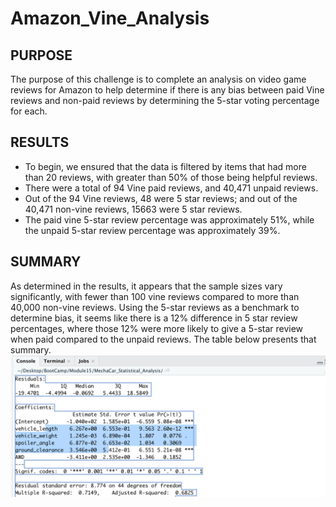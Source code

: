 # Amazon_Vine_Analysis

## PURPOSE
The purpose of this challenge is to complete an analysis on video game reviews for Amazon to help determine if there is any bias between paid Vine reviews and non-paid reviews by determining the 5-star voting percentage for each.

## RESULTS
- To begin, we ensured that the data is filtered by items that had more than 20 reviews, with greater than 50% of those being helpful reviews.
- There were a total of 94 Vine paid reviews,  and 40,471 unpaid reviews.
- Out of the 94 Vine reviews, 48 were 5 star reviews; and out of the 40,471 non-vine reviews, 15663 were 5 star reviews.
- The paid vine 5-star review percentage was approximately 51%, while the unpaid 5-star review percentage was approximately 39%.

## SUMMARY
As determined in the results, it appears that the sample sizes vary significantly, with fewer than 100 vine reviews compared to more than 40,000 non-vine reviews. Using the 5-star reviews as a benchmark to determine bias, it seems like there is a 12% difference in 5 star review percentages, where those 12% were more likely to give a 5-star review when paid compared to the unpaid reviews. The table below presents that summary.
![Summary.png](Resources/Summary.png)
